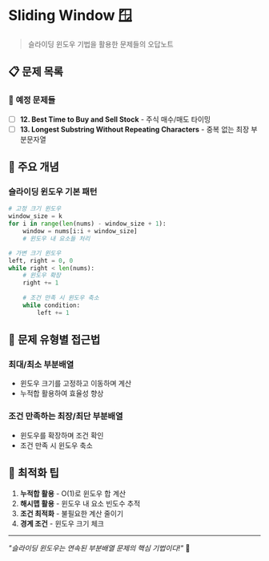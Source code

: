 # Sliding Window 🪟

> 슬라이딩 윈도우 기법을 활용한 문제들의 오답노트

## 📋 문제 목록

### 🔄 **예정 문제들**
- [ ] **12. Best Time to Buy and Sell Stock** - 주식 매수/매도 타이밍
- [ ] **13. Longest Substring Without Repeating Characters** - 중복 없는 최장 부분문자열

## 🔧 주요 개념

### **슬라이딩 윈도우 기본 패턴**
```python
# 고정 크기 윈도우
window_size = k
for i in range(len(nums) - window_size + 1):
    window = nums[i:i + window_size]
    # 윈도우 내 요소들 처리

# 가변 크기 윈도우
left, right = 0, 0
while right < len(nums):
    # 윈도우 확장
    right += 1
    
    # 조건 만족 시 윈도우 축소
    while condition:
        left += 1
```

## 📝 문제 유형별 접근법

### **최대/최소 부분배열**
- 윈도우 크기를 고정하고 이동하며 계산
- 누적합 활용하여 효율성 향상

### **조건 만족하는 최장/최단 부분배열**
- 윈도우를 확장하며 조건 확인
- 조건 만족 시 윈도우 축소

## 🚀 최적화 팁

1. **누적합 활용** - O(1)로 윈도우 합 계산
2. **해시맵 활용** - 윈도우 내 요소 빈도수 추적
3. **조건 최적화** - 불필요한 계산 줄이기
4. **경계 조건** - 윈도우 크기 체크

---

*"슬라이딩 윈도우는 연속된 부분배열 문제의 핵심 기법이다!"* 🚀
